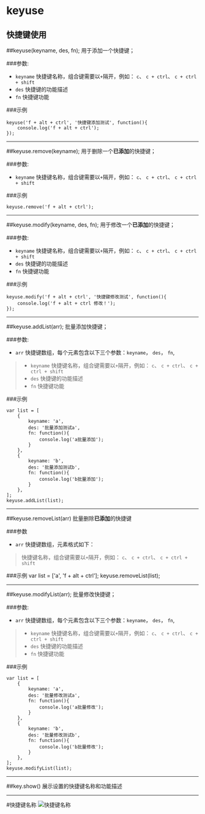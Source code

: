 # keyuse
 快捷键使用
---
##keyuse(keyname, des, fn);
用于添加一个快捷键；

###参数:
- `keyname`
快捷键名称，组合键需要以`+`隔开，例如： `c`、 `c + ctrl`、 `c + ctrl + shift`
- `des`
快捷键的功能描述
- `fn`
快捷键功能

###示例

    keyuse('f + alt + ctrl', '快捷键添加测试', function(){
        console.log('f + alt + ctrl');
    });

----------
##keyuse.remove(keyname);
用于删除一个**已添加**的快捷键；

###参数:
- `keyname`
快捷键名称，组合键需要以`+`隔开，例如： `c`、 `c + ctrl`、 `c + ctrl + shift`

###示例

    keyuse.remove('f + alt + ctrl');

----------
##keyuse.modify(keyname, des, fn);
用于修改一个**已添加**的快捷键；

###参数:
- `keyname`
快捷键名称，组合键需要以`+`隔开，例如： `c`、 `c + ctrl`、 `c + ctrl + shift`
- `des`
快捷键的功能描述
- `fn`
快捷键功能

###示例

    keyuse.modify('f + alt + ctrl', '快捷键修改测试', function(){
        console.log('f + alt + ctrl 修改！');
    });

----------
##keyuse.addList(arr);
批量添加快捷键；

###参数:
- `arr`
快捷键数组，每个元素包含以下三个参数：`keyname`， `des`， `fn`,
> - `keyname`
> 快捷键名称，组合键需要以`+`隔开，例如： `c`、 `c + ctrl`、 `c + ctrl + shift`
> - `des`
> 快捷键的功能描述
> - `fn`
> 快捷键功能

###示例

    var list = [
        {
            keyname: 'a', 
            des: '批量添加测试a', 
            fn: function(){
                console.log('a批量添加');
            }
        },
        {
            keyname: 'b', 
            des: '批量添加测试b', 
            fn: function(){
                console.log('b批量添加');
            }
        },
    ];
    keyuse.addList(list);

----------
##keyuse.removeList(arr)
批量删除**已添加**的快捷键

###参数
- `arr`
快捷键数组，元素格式如下：
> 快捷键名称，组合键需要以`+`隔开，例如： `c`、 `c + ctrl`、 `c + ctrl + shift`

###示例
    var list = ['a', 'f + alt + ctrl'];
    keyuse.removeList(list);
    
----------
##keyuse.modifyList(arr);
批量修改快捷键；

###参数:
- `arr`
快捷键数组，每个元素包含以下三个参数：`keyname`， `des`， `fn`,
> - `keyname`
> 快捷键名称，组合键需要以`+`隔开，例如： `c`、 `c + ctrl`、 `c + ctrl + shift`
> - `des`
> 快捷键的功能描述
> - `fn`
> 快捷键功能

###示例

    var list = [
        {
            keyname: 'a', 
            des: '批量修改测试a', 
            fn: function(){
                console.log('a批量修改');
            }
        },
        {
            keyname: 'b', 
            des: '批量修改测试b', 
            fn: function(){
                console.log('b批量修改');
            }
        },
    ];
    keyuse.modifyList(list);


----------
##key.show()
展示设置的快捷键名称和功能描述

----------
#快捷键名称
![快捷键名称](http://upload-images.jianshu.io/upload_images/8769876-fa76cbd63c4ac2c3.png?imageMogr2/auto-orient/strip%7CimageView2/2/w/1240)
